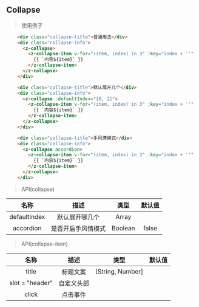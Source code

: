 ## Collapse

> 使用例子

```html
    <div class="collapse-title">普通用法</div>
    <div class="collapse-info">
      <z-collapse>
        <z-collapse-item v-for="(item, index) in 3" :key="index + ''" :title="`标题${item}`">
          {{ `内容${item}` }}
        </z-collapse-item>
      </z-collapse>
    </div>

    <div class="collapse-title">默认展开几个</div>
    <div class="collapse-info">
      <z-collapse :defaultIndex="[0, 2]">
        <z-collapse-item v-for="(item, index) in 3" :key="index + ''" :title="`标题${item}`">
          {{ `内容${item}` }}
        </z-collapse-item>
      </z-collapse>
    </div>

    <div class="collapse-title">手风情模式</div>
    <div class="collapse-info">
      <z-collapse accordion>
        <z-collapse-item v-for="(item, index) in 3" :key="index + ''" :title="`标题${item}`">
          {{ `内容${item}` }}
        </z-collapse-item>
      </z-collapse>
    </div>
```

> API(collapse)

| 名称 | 描述 | 类型 | 默认值 |
| :-: | :-: | :-: | :-: |
| defaultIndex | 默认展开哪几个 | Array |  |
| accordion | 是否开启手风情模式 | Boolean | false |

> API(collapse-item)

| 名称 | 描述 | 类型 | 默认值 |
| :-: | :-: | :-: | :-: |
| title | 标题文案 | [String, Number] | | |
| slot = "header" | 自定义头部 | | |
| click | 点击事件 | | | |

